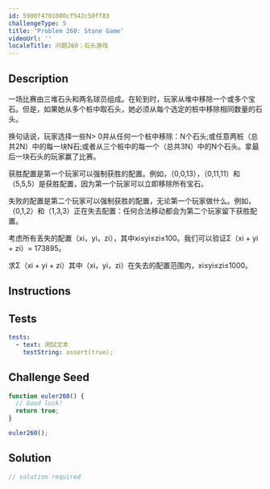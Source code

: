 ```yaml
---
id: 5900f4701000cf542c50ff83
challengeType: 5
title: 'Problem 260: Stone Game'
videoUrl: ''
localeTitle: 问题260：石头游戏
---
```


## Description
<section id="description">一场比赛由三堆石头和两名球员组成。在轮到时，玩家从堆中移除一个或多个宝石。但是，如果她从多个桩中取石头，她必须从每个选定的桩中移除相同数量的石头。 <p>换句话说，玩家选择一些N&gt; 0并从任何一个桩中移除：N个石头;或任意两桩（总共2N）中的每一块N石;或者从三个桩中的每一个（总共3N）中的N个石头。拿最后一块石头的玩家赢了比赛。 </p><p>获胜配置是第一个玩家可以强制获胜的配置。例如，（0,0,13），（0,11,11）和（5,5,5）是获胜配置，因为第一个玩家可以立即移除所有宝石。 </p><p>失败的配置是第二个玩家可以强制获胜的配置，无论第一个玩家做什么。例如，（0,1,2）和（1,3,3）正在失去配置：任何合法移动都会为第二个玩家留下获胜配置。 </p><p>考虑所有丢失的配置（xi，yi，zi），其中xi≤yi≤zi≤100。我们可以验证Σ（xi + yi + zi）= 173895。 </p><p>求Σ（xi + yi + zi）其中（xi，yi，zi）在失去的配置范围内，xi≤yi≤zi≤1000。 </p></section>

## Instructions
<section id="instructions">
</section>

## Tests
<section id='tests'>

```yml
tests:
  - text: 測試文本
    testString: assert(true);

```

</section>

## Challenge Seed
<section id='challengeSeed'>

<div id='js-seed'>

```js
function euler260() {
  // Good luck!
  return true;
}

euler260();

```

</div>



</section>

## Solution
<section id='solution'>

```js
// solution required
```
</section>
